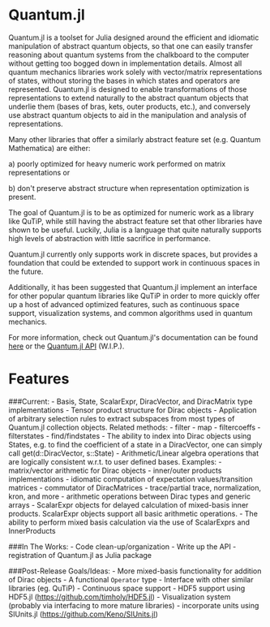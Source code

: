 # Quantum.jl

Quantum.jl is a toolset for Julia designed around the efficient and idiomatic
manipulation of abstract quantum objects, so that one can easily transfer
reasoning about quantum systems from the chalkboard to the computer without
getting too bogged down in implementation details. Almost all quantum
mechanics libraries work solely with vector/matrix representations of states,
without storing the bases in which states and operators are represented. Quantum.jl 
is designed to enable transformations of those representations to extend
naturally to the abstract quantum objects that underlie them (bases of bras,
kets, outer products, etc.), and conversely use abstract quantum objects to aid
in the manipulation and analysis of representations.

Many other libraries that offer a similarly abstract feature set 
(e.g. Quantum Mathematica) are either:

a) poorly optimized for heavy numeric work performed on matrix representations or 

b) don't preserve abstract structure when representation optimization is present. 

The goal of Quantum.jl is to be as optimized for numeric work as a library like
QuTiP, while still having the abstract feature set that other libraries have shown 
to be useful. Luckily, Julia is a language that quite naturally supports high levels 
of abstraction with little sacrifice in performance.

Quantum.jl currently only supports work in discrete spaces, but provides a foundation
that could be extended to support work in continuous spaces in the future. 

Additionally, it has been suggested that Quantum.jl implement an interface for other 
popular quantum libraries like QuTiP in order to more quickly offer up a host of advanced 
optimized features, such as continuous space support, visualization systems, 
and common algorithms used in quantum mechanics.

For more information, check out Quantum.jl's documentation can be found [here](https://github.com/jrevels/Quantum.jl/blob/master/docs/docs.md) or
the [Quantum.jl API](https://github.com/jrevels/Quantum.jl/blob/master/docs/api.md) (W.I.P.).

Features
==========

###Current:
	- Basis, State, ScalarExpr, DiracVector, and DiracMatrix type implementations
	- Tensor product structure for Dirac objects
	- Application of arbitrary selection rules to extract subspaces from most types of 
	  Quantum.jl collection objects. Related methods:
	  	- filter
	  	- map
	  	- filtercoeffs
	 	- filterstates
	 	- find/findstates
	- The ability to index into Dirac objects using States, e.g. to find the coefficient
	  of a state in a DiracVector, one can simply call get(d::DiracVector, s::State) 
	- Arithmetic/Linear algebra operations that are logically consistent w.r.t. to user
	  defined bases. Examples: 
		- matrix/vector arithmetic for Dirac objects
		- inner/outer products implementations
		- idiomatic computation of expectation values/transition matrices
		- commutator of DiracMatrices
		- trace/partial trace, normalization, kron, and more
		- arithmetic operations between Dirac types and generic arrays
	- ScalarExpr objects for delayed calculation of mixed-basis inner products. ScalarExpr
	  objects support all basic arithmetic operations. 
	- The ability to perform mixed basis calculation via the use of ScalarExprs and InnerProducts

###In The Works:
	- Code clean-up/organization
	- Write up the API 
	- registration of Quantum.jl as Julia package

###Post-Release Goals/Ideas:
	- More mixed-basis functionality for addition of Dirac objects
	- A functional `Operator` type
	- Interface with other similar libraries (eg. QuTiP)
	- Continuous space support
	- HDF5 support using HDF5.jl (https://github.com/timholy/HDF5.jl)
	- Visualization system (probably via interfacing to more mature libraries)
	- incorporate units using SIUnits.jl (https://github.com/Keno/SIUnits.jl) 
